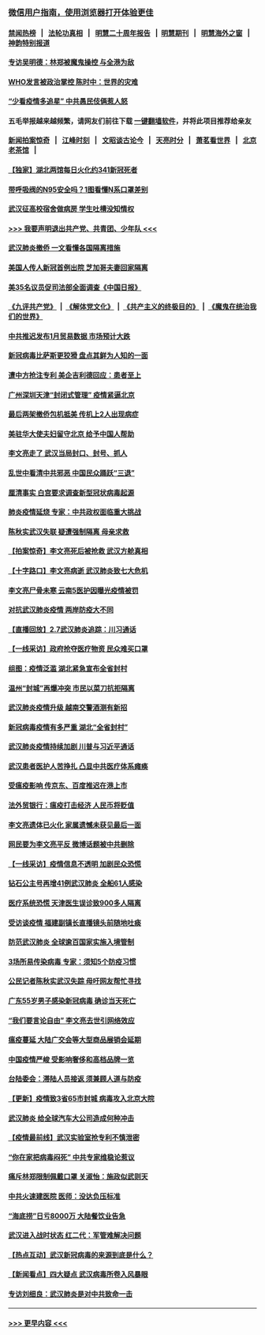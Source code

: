### [微信用户指南，使用浏览器打开体验更佳](https://github.com/gfw-breaker/banned-news1/blob/master/indexes/wechat-guide.md?t=0)
#### [禁闻热榜](热点新闻.md?t=0)  &nbsp;&nbsp;|&nbsp;&nbsp; [法轮功真相](https://github.com/gfw-breaker/truth/blob/master/README.md?t=0) &nbsp;&nbsp;|&nbsp;&nbsp; [明慧二十周年报告](https://github.com/gfw-breaker/mh-reports/blob/master/README.md?t=0) &nbsp;&nbsp;|&nbsp;&nbsp;[明慧期刊](https://github.com/gfw-breaker/mh-qikan) &nbsp;&nbsp;|&nbsp;&nbsp; [明慧海外之窗](https://github.com/gfw-breaker/mh-news/blob/master/README.md?t=0) &nbsp;&nbsp;|&nbsp;&nbsp; [神韵特别报道](https://github.com/gfw-breaker/mh-news/blob/master/shenyun.md?t=0)
#### [专访吴明德：林郑被魔鬼操控 与全港为敌](../pages/nsc413/n11852734.md?t=02080702) 
#### [WHO发言被政治掌控 陈时中：世界的灾难](../pages/nsc413/n11851740.md?t=02080702) 
#### [“少看疫情多追星” 中共愚民伎俩惹人怒](../pages/nsc413/n11852499.md?t=02080702) 
#### 五毛举报越来越频繁，请网友们前往下载 [一键翻墙软件](https://github.com/gfw-breaker/ssr-accounts)，并将此项目推荐给亲友
#### [新闻拍案惊奇](https://github.com/gfw-breaker/banned-news1/blob/master/pages/link4.md) &nbsp;&nbsp;|&nbsp;&nbsp; [江峰时刻](https://github.com/gfw-breaker/banned-news1/blob/master/pages/link4.md) &nbsp;&nbsp;|&nbsp;&nbsp; [文昭谈古论今](https://github.com/gfw-breaker/banned-news1/blob/master/pages/link4.md) &nbsp;&nbsp;|&nbsp;&nbsp; [天亮时分](https://github.com/gfw-breaker/banned-news1/blob/master/pages/link4.md) &nbsp;&nbsp;|&nbsp;&nbsp; [萧茗看世界](https://github.com/gfw-breaker/banned-news1/blob/master/pages/link4.md) &nbsp;&nbsp;|&nbsp;&nbsp; [北京老茶馆](https://github.com/gfw-breaker/banned-news1/blob/master/pages/link4.md) &nbsp;&nbsp;|&nbsp;&nbsp; 
#### [【独家】湖北两馆每日火化约341新冠死者](../pages/nsc413/n11845444.md?t=02080702) 
#### [带呼吸阀的N95安全吗？1图看懂N系口罩差别](../pages/nsc413/n11846752.md?t=02080702) 
#### [武汉征高校宿舍做病房 学生吐槽没知情权](../pages/nsc413/n11852555.md?t=02080702) 
#### [>>> 我要声明退出共产党、共青团、少年队 <<<](https://github.com/begood0513/goodnews/blob/master/quit/letter.md) 
#### [武汉肺炎撤侨 一文看懂各国隔离措施](../pages/nsc413/n11844216.md?t=02080702) 
#### [美国人传人新冠首例出院 芝加哥夫妻回家隔离](../pages/nsc413/n11852452.md?t=02080702) 
#### [美35名议员促司法部全面调查《中国日报》](../pages/nsc413/n11852435.md?t=02080702) 
#### [《九评共产党》](https://github.com/begood0513/9ping.md/blob/master/README.md) &nbsp;|&nbsp; [《解体党文化》](../../../../jtdwh.md/blob/master/README.md)  &nbsp;|&nbsp; [《共产主义的终极目的》](../../../../gczydzjmd.md/blob/master/README.md) &nbsp;|&nbsp; [《魔鬼在统治我们的世界》](../../../../mgztzwmdsj.md/blob/master/README.md) 
#### [中共推迟发布1月贸易数据 市场预计大跌](../pages/nsc413/n11852380.md?t=02080702) 
#### [新冠病毒比萨斯更狡猾 盘点其鲜为人知的一面](../pages/nsc413/n11851114.md?t=02080702) 
#### [遭中方抢注专利 美企吉利德回应：患者至上](../pages/nsc413/n11852037.md?t=02080702) 
#### [广州深圳天津“封闭式管理” 疫情紧逼北京](../pages/nsc413/n11852246.md?t=02080702) 
#### [最后两架撤侨包机抵美 传机上2人出现病症](../pages/nsc413/n11852173.md?t=02080702) 
#### [美驻华大使夫妇留守北京 给予中国人帮助](../pages/nsc413/n11852165.md?t=02080702) 
#### [李文亮走了 武汉当局封口、封号、抓人](../pages/nsc413/n11852108.md?t=02080702) 
#### [乱世中看清中共邪恶 中国民众踊跃“三退”](../pages/nsc413/n11835515.md?t=02080702) 
#### [厘清事实 白宫要求调查新型冠状病毒起源](../pages/nsc413/n11852106.md?t=02080702) 
#### [肺炎疫情延烧 专家：中共政权面临重大挑战](../pages/nsc413/n11851884.md?t=02080702) 
#### [陈秋实武汉失联 疑遭强制隔离 母亲求救](../pages/nsc413/n11851944.md?t=02080702) 
#### [【拍案惊奇】李文亮死后被抢救 武汉方舱真相](../pages/nsc413/n11851958.md?t=02080702) 
#### [【十字路口】李文亮病逝 武汉肺炎致七大危机](../pages/nsc413/n11850690.md?t=02080702) 
#### [李文亮尸骨未寒 云南5医护因曝光疫情被罚](../pages/nsc413/n11851761.md?t=02080702) 
#### [对抗武汉肺炎疫情 两岸防疫大不同](../pages/nsc413/n11846318.md?t=02080702) 
#### [【直播回放】2.7武汉肺炎追踪：川习通话](../pages/nsc413/n11851802.md?t=02080702) 
#### [【一线采访】政府抢夺医疗物资 民众难买口罩](../pages/nsc413/n11851017.md?t=02080702) 
#### [组图：疫情泛滥 湖北紧急宣布全省封村](../pages/nsc413/n11851563.md?t=02080702) 
#### [温州“封城”再爆冲突 市民以菜刀抗拒隔离](../pages/nsc413/n11851538.md?t=02080702) 
#### [武汉肺炎疫情升级 越南交警酒测有新招](../pages/nsc413/n11851632.md?t=02080702) 
#### [新冠病毒疫情有多严重 湖北“全省封村”](../pages/nsc413/n11851296.md?t=02080702) 
#### [武汉肺炎疫情持续加剧 川普与习近平通话](../pages/nsc413/n11851613.md?t=02080702) 
#### [武汉患者医护人苦挣扎 凸显中共医疗体系瘫痪](../pages/nsc413/n11850083.md?t=02080702) 
#### [受瘟疫影响 传京东、百度推迟在港上市](../pages/nsc413/n11851409.md?t=02080702) 
#### [法外贸银行：瘟疫打击经济 人民币将贬值](../pages/nsc413/n11850538.md?t=02080702) 
#### [李文亮遗体已火化 家属遗憾未获见最后一面](../pages/nsc413/n11851128.md?t=02080702) 
#### [网民要为李文亮平反 微博话题被中共删除](../pages/nsc413/n11851177.md?t=02080702) 
#### [【一线采访】疫情信息不透明 加剧民众恐慌](../pages/nsc413/n11850699.md?t=02080702) 
#### [钻石公主号再增41例武汉肺炎 全船61人感染](../pages/nsc413/n11850401.md?t=02080702) 
#### [医疗系统恐慌 天津医生误诊致900多人隔离](../pages/nsc413/n11850609.md?t=02080702) 
#### [受访谈疫情 福建副镇长直播镜头前随地吐痰](../pages/nsc413/n11850758.md?t=02080702) 
#### [防范武汉肺炎 全球逾百国家实施入境管制](../pages/nsc413/n11850557.md?t=02080702) 
#### [3场所易传染病毒 专家：须知5个防疫习惯](../pages/nsc413/n11849662.md?t=02080702) 
#### [公民记者陈秋实武汉失踪 母吁网友帮忙寻找](../pages/nsc413/n11850638.md?t=02080702) 
#### [广东55岁男子感染新冠病毒 确诊当天死亡](../pages/nsc413/n11850590.md?t=02080702) 
#### [“我们要言论自由” 李文亮去世引网络效应](../pages/nsc413/n11850484.md?t=02080702) 
#### [瘟疫蔓延 大陆广交会等大型商品展销会延期](../pages/nsc413/n11850521.md?t=02080702) 
#### [中国疫情严峻 受影响奢侈和高档品牌一览](../pages/nsc413/n11850319.md?t=02080702) 
#### [台陆委会：滞陆人员接返 须兼顾人道与防疫](../pages/nsc413/n11850414.md?t=02080702) 
#### [【更新】疫情致3省65市封城 病毒攻入北京大院](../pages/nsc413/n11801312.md?t=02080702) 
#### [武汉肺炎 给全球汽车大公司造成何种冲击](../pages/nsc413/n11850056.md?t=02080702) 
#### [【疫情最前线】武汉实验室抢专利不慎泄密](../pages/nsc413/n11850310.md?t=02080702) 
#### [“你在家把病毒闷死” 中共专家维稳论惹议](../pages/nsc413/n11850048.md?t=02080702) 
#### [痛斥林郑限制佩戴口罩 关淑怡：施政似武则天](../pages/nsc413/n11849645.md?t=02080702) 
#### [中共火速建医院 医师：没达负压标准](../pages/nsc413/n11848938.md?t=02080702) 
#### [“海底捞”日亏8000万 大陆餐饮业告急](../pages/nsc413/n11850010.md?t=02080702) 
#### [武汉进入战时状态 红二代：军管难解决问题](../pages/nsc413/n11849976.md?t=02080702) 
#### [【热点互动】武汉新冠病毒的来源到底是什么？](../pages/nsc413/n11849749.md?t=02080702) 
#### [【新闻看点】四大疑点 武汉病毒所卷入风暴眼](../pages/nsc413/n11849608.md?t=02080702) 
#### [专访刘细良：武汉肺炎是对中共致命一击](../pages/nsc413/n11849934.md?t=02080702) 

----
#### [ >>> 更早内容 <<< ](../indexes/nsc413-earlier.md)
